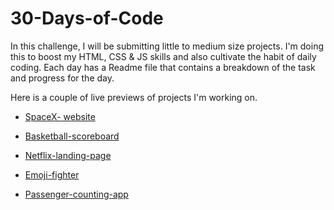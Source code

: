 # 30-Days-of-Code
 
In this challenge, I will be submitting little to medium size projects. I'm doing this to boost my HTML, CSS & JS skills and also cultivate the habit of daily coding. Each day has a Readme file that contains a breakdown of the task and progress for the day. 

Here is a couple of live previews of projects I'm working on.



* [SpaceX- website](https://spacex-thegirlcoder.netlify.app/)

* [Basketball-scoreboard](https://basketballgame-scoreboard.netlify.app/)

* [Netflix-landing-page](https://netflix-thegirlcoder.netlify.app/)

* [Emoji-fighter](https://pick-your-emoji-fighter.netlify.app/)

* [Passenger-counting-app](https://passenger-counting-app.netlify.app/)

